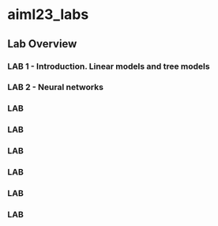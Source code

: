 # aiml23_labs

## Lab Overview

### LAB 1 - Introduction. Linear models and tree models

### LAB 2 - Neural networks

### LAB

### LAB
### LAB
### LAB
### LAB
### LAB
